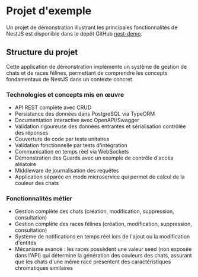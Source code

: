 # Projet d'exemple

Un projet de démonstration illustrant les principales fonctionnalités de NestJS est disponible dans le dépôt GitHub [nest-demo](https://github.com/opac-teach/nest-demo).

## Structure du projet

Cette application de démonstration implémente un système de gestion de chats et de races félines, permettant de comprendre les concepts fondamentaux de NestJS dans un contexte concret.

### Technologies et concepts mis en œuvre

- API REST complète avec CRUD
- Persistance des données dans PostgreSQL via TypeORM
- Documentation interactive avec OpenAPI/Swagger
- Validation rigoureuse des données entrantes et sérialisation contrôlée des réponses
- Couverture de code par tests unitaires
- Validation fonctionnelle par tests d'intégration
- Communication en temps réel via WebSockets
- Démonstration des Guards avec un exemple de contrôle d'accès aléatoire
- Middleware de journalisation des requêtes
- Application séparée en mode microservice qui permet de calcul de la couleur des chats

### Fonctionnalités métier

- Gestion complète des chats (création, modification, suppression, consultation)
- Gestion complète des races félines (création, modification, suppression, consultation)
- Système de notifications en temps réel lors de l'ajout ou la modification d'entités
- Mécanisme avancé : les races possèdent une valeur seed (non exposée dans l'API) qui détermine la génération des couleurs des chats, assurant que les chats d'une même race présentent des caractéristiques chromatiques similaires
